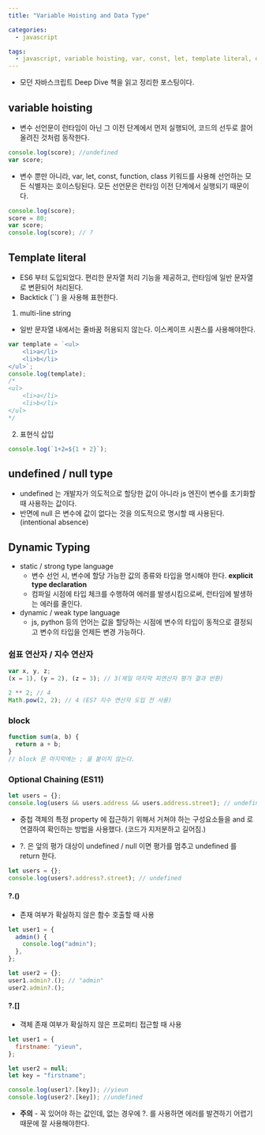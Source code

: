 ```yaml
---
title: "Variable Hoisting and Data Type"

categories:
  - javascript

tags:
  - javascript, variable hoisting, var, const, let, template literal, data type, dynamic type language, block, operator
---
```


- 모던 자바스크립트 Deep Dive 책을 읽고 정리한 포스팅이다.

## variable hoisting

- 변수 선언문이 런타임이 아닌 그 이전 단계에서 먼저 실행되어, 코드의 선두로 끌어 올려진 것처럼 동작한다.

```javascript
console.log(score); //undefined
var score;
```

- 변수 뿐만 아니라, var, let, const, function, class 키워드를 사용해 선언하는 모든 식별자는 호이스팅된다. 모든 선언문은 런타임 이전 단계에서 실행되기 때문이다.

```javascript
console.log(score);
score = 80;
var score;
console.log(score); // ?
```

## Template literal

- ES6 부터 도입되었다. 편리한 문자열 처리 기능을 제공하고, 런타임에 일반 문자열로 변환되어 처리된다.
- Backtick (``) 을 사용해 표현한다.

1. multi-line string

- 일반 문자열 내에서는 줄바꿈 허용되지 않는다. 이스케이프 시퀀스를 사용해야한다.

```javascript
var template = `<ul>
    <li>a</li>
    <li>b</li>
</ul>`;
console.log(template);
/*
<ul>
    <li>a</li>
    <li>b</li>
</ul>
*/
```

2. 표현식 삽입

```javascript
console.log(`1+2=${1 + 2}`);
```

## undefined / null type

- undefined 는 개발자가 의도적으로 할당한 값이 아니라 js 엔진이 변수를 초기화할 때 사용하는 값이다.
- 반면에 null 은 변수에 값이 없다는 것을 의도적으로 명시할 때 사용된다. (intentional absence)

## Dynamic Typing

- static / strong type language
  - 변수 선언 시, 변수에 할당 가능한 값의 종류와 타입을 명시해야 한다. **explicit type declaration**
  - 컴파일 시점에 타입 체크를 수행하여 에러를 발생시킴으로써, 런타임에 발생하는 에러를 줄인다.
- dynamic / weak type language
  - js, python 등의 언어는 값을 할당하는 시점에 변수의 타입이 동적으로 결정되고 변수의 타입을 언제든 변경 가능하다.

### 쉼표 연산자 / 지수 연산자

```javascript
var x, y, z;
(x = 1), (y = 2), (z = 3); // 3(제일 마지막 피연산자 평가 결과 반환)
```

```javascript
2 ** 2; // 4
Math.pow(2, 2); // 4 (ES7 지수 연산자 도입 전 사용)
```

### block

```javascript
function sum(a, b) {
  return a + b;
}
// block 문 마지막에는 ; 을 붙이지 않는다.
```

### Optional Chaining (ES11)

```javascript
let users = {};
console.log(users && users.address && users.address.street); // undefined.
```

- 중첩 객체의 특정 property 에 접근하기 위해서 거쳐야 하는 구성요소들을 and 로 연결하여 확인하는 방법을 사용했다. (코드가 지저분하고 길어짐.)

- ?. 은 앞의 평가 대상이 undefined / null 이면 평가를 멈추고 undefined 를 return 한다.

```javascript
let users = {};
console.log(users?.address?.street); // undefined
```

#### ?.()

- 존재 여부가 확실하지 않은 함수 호출할 때 사용

```javascript
let user1 = {
  admin() {
    console.log("admin");
  },
};

let user2 = {};
user1.admin?.(); // "admin"
user2.admin?.();
```

#### ?.[]

- 객체 존재 여부가 확실하지 않은 프로퍼티 접근할 때 사용

```javascript
let user1 = {
  firstname: "yieun",
};

let user2 = null;
let key = "firstname";

console.log(user1?.[key]); //yieun
console.log(user2?.[key]); //undefined
```

- **주의** - 꼭 있어야 하는 값인데, 없는 경우에 ?. 를 사용하면 에러를 발견하기 어렵기 때문에 잘 사용해야한다.
